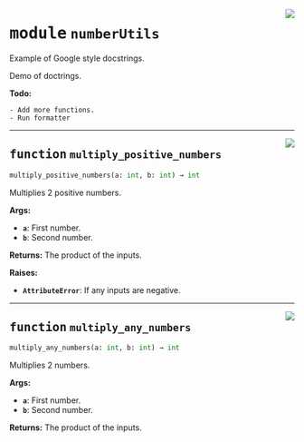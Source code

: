<!-- markdownlint-disable -->

<a href="https://github.com/TomGreenwood10/lazydocs-demo/blob/main/src/numberUtils.py#L0"><img align="right" style="float:right;" src="https://img.shields.io/badge/-source-cccccc?style=flat-square"></a>

# <kbd>module</kbd> `numberUtils`
Example of Google style docstrings. 

Demo of doctrings. 



**Todo:**
 
    - Add more functions. 
    - Run formatter 


---

<a href="https://github.com/TomGreenwood10/lazydocs-demo/blob/main/src/numberUtils.py#L11"><img align="right" style="float:right;" src="https://img.shields.io/badge/-source-cccccc?style=flat-square"></a>

## <kbd>function</kbd> `multiply_positive_numbers`

```python
multiply_positive_numbers(a: int, b: int) → int
```

Multiplies 2 positive numbers. 



**Args:**
 
 - <b>`a`</b>:  First number. 
 - <b>`b`</b>:  Second number. 



**Returns:**
 The product of the inputs. 



**Raises:**
 
 - <b>`AttributeError`</b>:  If any inputs are negative. 


---

<a href="https://github.com/TomGreenwood10/lazydocs-demo/blob/main/src/numberUtils.py#L30"><img align="right" style="float:right;" src="https://img.shields.io/badge/-source-cccccc?style=flat-square"></a>

## <kbd>function</kbd> `multiply_any_numbers`

```python
multiply_any_numbers(a: int, b: int) → int
```

Multiplies 2 numbers. 



**Args:**
 
 - <b>`a`</b>:  First number. 
 - <b>`b`</b>:  Second number. 



**Returns:**
 The product of the inputs. 


